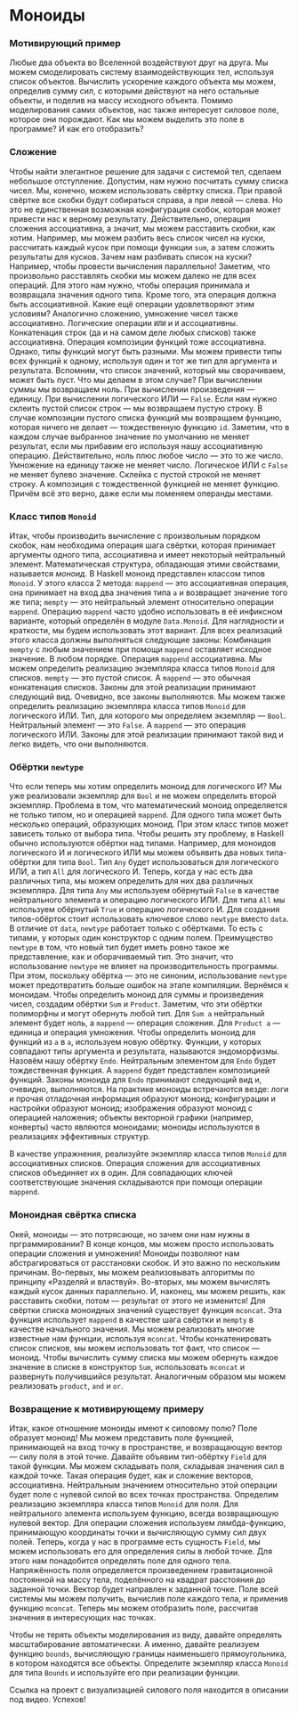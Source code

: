 Моноиды
===

### Мотивирующий пример

Любые два объекта во Вселенной воздействуют друг на друга.
Мы можем смоделировать систему взаимодействующих тел, используя список объектов.
Вычислить ускорение каждого объекта мы можем, определив сумму сил, с которыми действуют на него остальные объекты, и поделив на массу исходного объекта. Помимо моделирования самих объектов, нас также интересует силовое поле, которое они порождают.
Как мы можем выделить это поле в программе? И как его отобразить?

### Сложение

Чтобы найти элегантное решение для задачи с системой тел, сделаем небольшое отступление.
Допустим, нам нужно посчитать сумму списка чисел. Мы, конечно, можем использовать свёртку списка.
При правой свёртке все скобки будут собираться справа, а при левой — слева.
Но это не единственная возможная конфигурация скобок, которая может привести нас к верному результату.
Действительно, операция сложения ассоциативна, а значит, мы можем расставить скобки, как хотим.
Например, мы можем разбить весь список чисел на куски, рассчитать каждый кусок при помощи функции `sum`, а затем сложить результаты для кусков.
Зачем нам разбивать список на куски?
Например, чтобы провести вычисления параллельно!
Заметим, что произвольно расставлять скобки мы можем далеко не для всех операций.
Для этого нам нужно, чтобы операция принимала и возвращала значения одного типа.
Кроме того, эта операция должна быть ассоциативной.
Какие ещё операции удовлетворяют этим условиям?
Аналогично сложению, умножение чисел также ассоциативно.
Логические операции `ИЛИ` и `И` ассоциативны.
Конкатенация строк (да и на самом деле любых списков) также ассоциативна.
Операция композиции функций тоже ассоциативна.
Однако, типы функций могут быть разными.
Мы можем привести типы всех функций к одному, используя один и тот же тип для аргумента и результата.
Вспомним, что список значений, который мы сворачиваем, может быть пуст.
Что мы делаем в этом случае?
При вычислении суммы мы возвращаем ноль. При вычислении произведения — единицу. При вычислении логического ИЛИ — `False`.
Если нам нужно склеить пустой список строк — мы возвращаем пустую строку.
В случае композиции пустого списка функций мы возвращаем функцию, которая ничего не делает — тождественную функцию `id`.
Заметим, что в каждом случае выбранное значение по умолчанию не меняет результат, если мы прибавим его используя нашу ассоциативную операцию.
Действительно, ноль плюс любое число — это то же число.
Умножение на единицу также не меняет число. Логическое ИЛИ с `False` не меняет булево значение.
Склейка с пустой строкой не меняет строку.
А композиция с тождественной функцией не меняет функцию.
Причём всё это верно, даже если мы поменяем операнды местами.

### Класс типов `Monoid`

Итак, чтобы производить вычисление с произвольным порядком скобок, нам необходима операция шага свёртки, которая принимает аргументы одного типа, ассоциативна и имеет некоторый нейтральный элемент.
Математическая структура, обладающая этими свойствами, называется *моноид*.
В Haskell моноид представлен классом типов `Monoid`. У этого класса 2 метода:
`mappend` — это ассоциативная операция, она принимает на вход два значения типа `a` и возвращает значение того же типа;
`mempty` — это нейтральный элемент относительно операции `mappend`.
Операцию `mappend` часто удобно использовать в её инфиксном варианте, который определён в модуле `Data.Monoid`.
Для наглядности и краткости, мы будем использовать этот вариант.
Для всех реализаций этого класса должны выполняться следующие законы:
Комбинация `mempty` с любым значением при помощи `mappend` оставляет исходное значение.
В любом порядке.
Операция `mappend` ассоциативна.
Мы можем определить реализацию экземпляра класса типов `Monoid` для списков.
`mempty` — это пустой список. А `mappend` — это обычная конкатенация списков.
Законы для этой реализации принимают следующий вид.
Очевидно, все законы выполняются.
Мы можем также определить реализацию экземпляра класса типов `Monoid` для логического ИЛИ.
Тип, для которого мы определяем экземпляр — `Bool`.
Нейтральный элемент — это `False`.
А `mappend` — это операция логического ИЛИ. Законы для этой реализации принимают такой вид и легко видеть, что они выполняются.

### Обёртки `newtype`

Что если теперь мы хотим определить моноид для логического И?
Мы уже реализовали экземпляр для `Bool` и не можем определить второй экземпляр.
Проблема в том, что математический моноид определяется не только типом, но и операцией `mappend`.
Для одного типа может быть несколько операций, образующих моноид.
При этом класс типов может зависеть только от выбора типа.
Чтобы решить эту проблему, в Haskell обычно используются обёртки над типами.
Например, для моноидов логического И и логического ИЛИ                мы можем объявить два новых типа-обёртки для типа `Bool`.
Тип `Any` будет использоваться для логического ИЛИ, а тип `All` для логического И.
Теперь, когда у нас есть два различных типа, мы можем определить для них два различных экземпляра.
Для типа `Any` мы используем обёрнутый `False` в качестве нейтрального элемента и операцию логического ИЛИ.
Для типа `All` мы используем обёрнутый `True` и операцию логического И.
Для создания типов-обёрток стоит использовать ключевое слово `newtype` вместо `data`.
В отличие от `data`, `newtype` работает только с обёртками. То есть с типами, у которых один конструктор с одним полем.
Преимущество `newtype` в том, что новый тип будет иметь ровно такое же представление, как и оборачиваемый тип.
Это значит, что использование `newtype` не влияет на производительность программы. При этом, поскольку обёртка — это не синоним, использование `newtype` может предотвратить больше ошибок на этапе компиляции.
Вернёмся к моноидам.
Чтобы определить моноид для суммы и произведения чисел, создадим обёртки `Sum` и `Product`.
Заметим, что эти обёртки полиморфны и могут обернуть любой тип.
Для `Sum a` нейтральный элемент будет ноль, а `mappend` — операция сложения.
Для `Product a` — единица и операция умножения.
Чтобы определить моноид для функций из `a` в `a`, используем новую обёртку.
Функции, у которых совпадают типы аргумента и результата, называются эндоморфизмы.
Назовём нашу обёртку `Endo`.
Нейтральным элементом для `Endo` будет тождественная функция.
А `mappend` будет представлен композицией функций.
Законы моноида для `Endo` принимают следующий вид и, очевидно, выполняются.
На практике моноиды встречаются везде:
логи и прочая отладочная информация образуют моноид; конфигурации и настройки образуют моноид;
изображения образуют моноид с операцией наложения;
объекты векторной графики (например, конверты) часто являются моноидами;
моноиды используются в реализациях эффективных структур.


В качестве упражнения, реализуйте экземпляр класса типов `Monoid` для ассоциативных списков.
Операция сложения для ассоциативных списков объединяет их в один.
Для совпадающих ключей соответствующие значения складываются при помощи операции `mappend`.

### Моноидная свёртка списка

Окей, моноиды — это потрясающе, но зачем они нам нужны в прграммировании?
В конце концов, мы можем просто использовать операции сложения и умножения!
Моноиды позволяют нам абстрагироваться от расстановки скобок.
И это важно по нескольким причинам.
Во-первых, мы можем реализовывать алгоритмы по принципу «Разделяй и властвуй».
Во-вторых, мы можем вычислять каждый кусок данных параллельно.
И, наконец, мы можем решить, как расставить скобки, потом — результат от этого не изменится!
Для свёртки списка моноидных значений существует функция `mconcat`.
Эта функция использует `mappend` в качестве шага свёртки и `mempty` в качестве начального значения.
Мы можем реализовать многие известные нам функции, используя `mconcat`.
Чтобы конкатенировать список списков, мы можем использовать тот факт, что список — моноид.
Чтобы вычислить сумму списка мы можем обернуть каждое значение в списке в конструктор `Sum`, использовать `mconcat` и развернуть получившийся результат.
Аналогичным образом мы можем реализовать `product`, `and` и `or`.

### Возвращение к мотивирующему примеру

Итак, какое отношение моноиды имеют к силовому полю?
Поле образует моноид!
Мы можем представить поле функцией, принимающей на вход точку в пространстве, и возвращающую вектор — силу поля в этой точке.
Давайте объявим тип-обёртку `Field` для такой функции.
Мы можем складывать поля, складывая значения сил в каждой точке.
Такая операция будет, как и сложение векторов, ассоциативна.
Нейтральным значением относительно этой операции будет поле с нулевой силой во всех точках пространства.
Определим реализацию экземпляра класса типов `Monoid` для поля.
Для нейтрального элемента используем функцию, всегда возвращающую нулевой вектор.
Для операции сложения используем лямбда-функцию, принимающую координаты точки и вычисляющую сумму сил двух полей.
Теперь, когда у нас в программе есть сущность `Field`, мы можем использовать его для определения силы в любой точке.
Для этого нам понадобится определять поле для одного тела.
Напряжённость поля определяется произведением гравитационной постоянной на массу тела,
поделённого на квадрат расстояния до заданной точки.
Вектор будет направлен к заданной точке.
Поле всей системы мы можем получить, вычислив поле каждого тела, и применив функцию `mconcat`.
Теперь мы можем отобразить поле, рассчитав значения в интересующих нас точках.

Чтобы не терять объекты моделирования из виду, давайте определять масштабирование автоматически.
А именно, давайте реализуем функцию `bounds`, вычисляющую границы наименьшего прямоугольника, в котором находятся все объекты.
Определите экземпляр класса `Monoid` для типа `Bounds` и используйте его при реализации функции.

Ссылка на проект с визуализацией силового поля находится в описании под видео.
Успехов!

